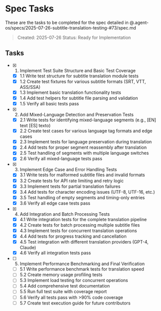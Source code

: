 # Spec Tasks

These are the tasks to be completed for the spec detailed in @.agent-os/specs/2025-07-26-subtitle-translation-testing-#73/spec.md

> Created: 2025-07-26
> Status: Ready for Implementation

## Tasks

- [x] 1. Implement Test Suite Structure and Basic Test Coverage
  - [x] 1.1 Write test structure for subtitle translation module tests
  - [x] 1.2 Create test fixtures for various subtitle formats (SRT, VTT, ASS/SSA)
  - [x] 1.3 Implement basic translation functionality tests
  - [x] 1.4 Add test helpers for subtitle file parsing and validation
  - [x] 1.5 Verify all basic tests pass

- [x] 2. Add Mixed-Language Detection and Preservation Tests
  - [x] 2.1 Write tests for identifying mixed-language segments (e.g., [EN] text [ES] texto)
  - [x] 2.2 Create test cases for various language tag formats and edge cases
  - [x] 2.3 Implement tests for language preservation during translation
  - [x] 2.4 Add tests for proper segment reassembly after translation
  - [x] 2.5 Test handling of segments with multiple language switches
  - [x] 2.6 Verify all mixed-language tests pass

- [x] 3. Implement Edge Case and Error Handling Tests
  - [x] 3.1 Write tests for malformed subtitle files and invalid formats
  - [x] 3.2 Create tests for API rate limiting and retry logic
  - [x] 3.3 Implement tests for partial translation failures
  - [x] 3.4 Add tests for character encoding issues (UTF-8, UTF-16, etc.)
  - [x] 3.5 Test handling of empty segments and timing-only entries
  - [x] 3.6 Verify all edge case tests pass

- [x] 4. Add Integration and Batch Processing Tests
  - [x] 4.1 Write integration tests for the complete translation pipeline
  - [x] 4.2 Create tests for batch processing multiple subtitle files
  - [x] 4.3 Implement tests for concurrent translation operations
  - [x] 4.4 Add tests for progress tracking and cancellation
  - [x] 4.5 Test integration with different translation providers (GPT-4, Claude)
  - [x] 4.6 Verify all integration tests pass

- [ ] 5. Implement Performance Benchmarking and Final Verification
  - [ ] 5.1 Write performance benchmark tests for translation speed
  - [ ] 5.2 Create memory usage profiling tests
  - [ ] 5.3 Implement load testing for concurrent operations
  - [ ] 5.4 Add comprehensive test documentation
  - [ ] 5.5 Run full test suite with coverage report
  - [ ] 5.6 Verify all tests pass with >90% code coverage
  - [ ] 5.7 Create test execution guide for future contributors